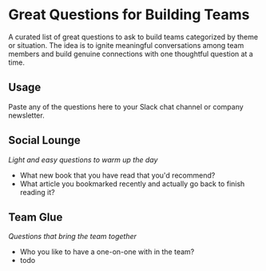 # Great Questions for Building Teams
A curated list of great questions to ask to build teams categorized by theme or situation.
The idea is to ignite meaningful conversations among team members and build genuine connections with one thoughtful question at a time.

## Usage
Paste any of the questions here to your Slack chat channel or company newsletter.

## Social Lounge
*Light and easy questions to warm up the day*

* What new book that you have read that you'd recommend?
* What article you bookmarked recently and actually go back to finish reading it?

## Team Glue
*Questions that bring the team together*

* Who you like to have a one-on-one with in the team?
* todo

